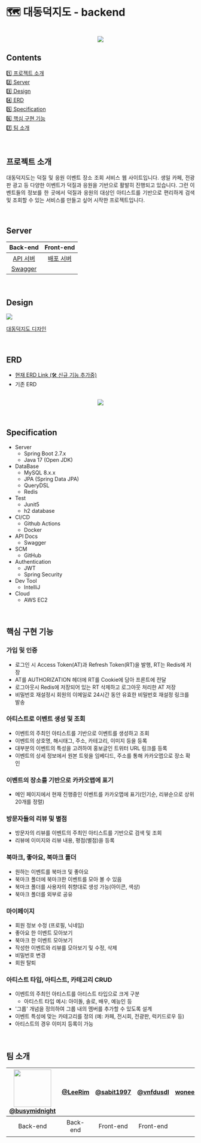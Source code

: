# 🗺️ 대동덕지도 - backend

<p align="center">
  <br>
  <img src="https://github.com/duck-map-project/duck-map-be/assets/100250055/0eb7e837-69f5-4ea5-b96b-d34553d9d00b">
  <br>
</p>


## ​Contents

[1️⃣ 프로젝트 소개](#프로젝트-소개)<br>
[2️⃣ Server](#Server)<br>
[3️⃣ Design](#Design)<br>
[4️⃣ ERD](#ERD)<br>
[5️⃣ Specification](#Specification)<br>
[6️⃣ 핵심 구현 기능](#핵심-구현-기능)<br>
[7️⃣ 팀 소개](#팀-소개)<br>

<br>

## 프로젝트 소개

<p align="justify">
대동덕지도는 덕질 및 응원 이벤트 장소 조회 서비스 웹 사이트입니다. 생일 카페, 전광판 광고 등 다양한 이벤트가 덕질과 응원을 기반으로 활발히 진행되고 있습니다. 그런 이벤트들의 정보를 한 곳에서 덕질과 응원의 대상인 아티스트를 기반으로 편리하게 검색 및 조회할 수 있는 서비스를 만들고 싶어 시작한 프로젝트입니다. 
</p>

<br>

## Server
| Back-end | Front-end |
| :--------: | :--------: |
| [API 서버](https://duckmap.shop:8080/swagger-ui/index.html#)| [배포 서버](https://d14wwtcgrsz6oh.cloudfront.net/)|
|  [Swagger](http://duckmap.shop:8080/swagger-ui/index.html#) | |

<br>

## Design
 <img src="https://img.shields.io/badge/figma-F24E1E?style=flat&logo=figma&logoColor=white"/>

[대동덕지도 디자인](https://www.figma.com/file/LNisCtmO4ope7kllZgEUpq/대동덕지도-디자인-진행?type=design&node-id=0-1&mode=design&t=hAtoFo31fsfAWLna-0)

<br>

## ERD

- [현재 ERD Link (🛠️ 신규 기능 추가중)](https://dbdiagram.io/d/64ba1f6c02bd1c4a5e73fbc5)
- 기존 ERD
<p align="center">

  <br>
<img src="https://github.com/duck-map-project/duck-map-be/assets/100250055/29ca9587-9181-40af-a89a-4d269612d7b9">
  <br>
</p>

<br>

## Specification
- Server
    - Spring Boot 2.7.x
    - Java 17 (Open JDK)
- DataBase
    - MySQL 8.x.x
    - JPA (Spring Data JPA)
    - QueryDSL
    - Redis
- Test
    - Junit5
    - h2 database
- CI/CD
    - Github Actions
    - Docker
- API Docs
    - Swagger
- SCM
    - GitHub
- Authentication
    - JWT
    - Spring Security
- Dev Tool
    - IntelliJ
- Cloud
  - AWS EC2


<br>

## 핵심 구현 기능
### 가입 및 인증
- 로그인 시 Access Token(AT)과 Refresh Token(RT)을 발행, RT는 Redis에 저장
- AT를 AUTHORIZATION 헤더에 RT를 Cookie에 담아 프론트에 전달
- 로그아웃시 Redis에 저장되어 있는 RT 삭제하고 로그아웃 처리한 AT 저장
- 비밀번호 재설정시 회원의 이메일로 24시간 동안 유효한 비밀번호 재설정 링크를 발송
  
### 아티스트로 이벤트 생성 및 조회
- 이벤트의 주최인 아티스트를 기반으로 이벤트를 생성하고 조회
- 이벤트의 상호명, 해시태그, 주소, 카테고리, 이미지 등을 등록 
- 대부분의 이벤트의 특성을 고려하여 홍보글인 트위터 URL 링크를 등록
- 이벤트의 상세 정보에서 원본 트윗을 임베디드, 주소를 통해 카카오맵으로 장소 확인 

### 이벤트의 장소를 기반으로 카카오맵에 표기
- 메인 페이지에서 현재 진행중인 이벤트를 카카오맵에 표기(인기순, 리뷰순으로 상위 20개를 정렬)

### 방문자들의 리뷰 및 별점
- 방문자의 리뷰를 이벤트의 주최인 아티스트를 기반으로 검색 및 조회
- 리뷰에 이미지와 리뷰 내용, 평점(별점)을 등록
  
### 북마크, 좋아요, 북마크 폴더
- 원하는 이벤트를 북마크 및 좋아요 
- 북마크 폴더에 북마크한 이벤트를 모아 볼 수 있음
- 북마크 폴더를 사용자의 취향대로 생성 가능(아이콘, 색상)
- 북마크 폴더를 외부로 공유  

### 마이페이지
- 회원 정보 수정 (프로필, 닉네임) 
- 좋아요 한 이벤트 모아보기
- 북마크 한 이벤트 모아보기
- 작성한 이벤트와 리뷰를 모아보기 및 수정, 삭제
- 비밀번호 변경 
- 회원 탈퇴 
  
### 아티스트 타입, 아티스트, 카테고리 CRUD
- 이벤트의 주최인 아티스트를 아티스트 타입으로 크게 구분
  - 아티스트 타입 예시: 아이돌, 솔로, 배우, 예능인 등
- '그룹' 개념을 정의하여 그룹 내의 멤버를 추가할 수 있도록 설계
- 이벤트 특성에 맞는 카테고리를 정의 (예: 카페, 전시회, 전광판, 럭키드로우 등)
- 아티스트의 경우 이미지 등록이 가능

<br>

## 팀 소개
| <img src="https://github.com/duck-map-project/duck-map-be/assets/100250055/83aa0ce2-69a8-4afd-8fee-9146a0269e55" width="100"><br>[@busymidnight](https://github.com/busymidnight) | [@LeeRim](https://github.com/LeeRim) | [@sabit1997](https://github.com/sabit1997) |  [@vnfdusdl](https://github.com/vnfdusdl)   | <woneee_10@kakao.com> | [@shaykk](https://github.com/shaykk) | 
| :--------: | :--------: | :------: | :-----: |:-----: | :-----: |
| Back-end | Back-end | Front-end  | Front-end  | Design | 기획 단계 참여 |

<br>

